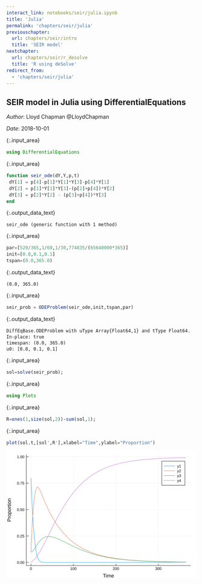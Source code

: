 ```yaml
---
interact_link: notebooks/seir/julia.ipynb
title: 'Julia'
permalink: 'chapters/seir/julia'
previouschapter:
  url: chapters/seir/intro
  title: 'SEIR model'
nextchapter:
  url: chapters/seir/r_desolve
  title: 'R using deSolve'
redirect_from:
  - 'chapters/seir/julia'
---
```


## SEIR model in Julia using DifferentialEquations

*Author*: Lloyd Chapman @LloydChapman

*Date*: 2018-10-01


{:.input_area}
```julia
using DifferentialEquations
```


{:.input_area}
```julia
function seir_ode(dY,Y,p,t)
 dY[1] = p[4]-p[1]*Y[1]*Y[3]-p[4]*Y[1]
 dY[2] = p[1]*Y[1]*Y[3]-(p[2]+p[4])*Y[2]
 dY[3] = p[2]*Y[2] - (p[3]+p[4])*Y[3]
end
```




{:.output_data_text}
```
seir_ode (generic function with 1 method)
```




{:.input_area}
```julia
par=[520/365,1/60,1/30,774835/(65640000*365)]
init=[0.8,0.1,0.1]
tspan=(0.0,365.0)
```




{:.output_data_text}
```
(0.0, 365.0)
```




{:.input_area}
```julia
seir_prob = ODEProblem(seir_ode,init,tspan,par)
```




{:.output_data_text}
```
DiffEqBase.ODEProblem with uType Array{Float64,1} and tType Float64. In-place: true
timespan: (0.0, 365.0)
u0: [0.8, 0.1, 0.1]
```




{:.input_area}
```julia
sol=solve(seir_prob);
```


{:.input_area}
```julia
using Plots
```


{:.input_area}
```julia
R=ones(1,size(sol,2))-sum(sol,1);
```


{:.input_area}
```julia
plot(sol.t,[sol',R'],xlabel="Time",ylabel="Proportion")
```




![svg](../../images/chapters/seir/julia_9_0.svg)


